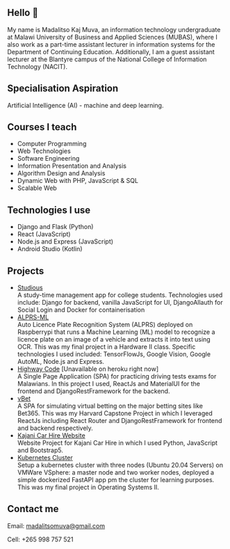 ## Hello 👋

<!--
**v2-kaj/v2-kaj** is a ✨ _special_ ✨ repository because its `README.md` (this file) appears on your GitHub profile.

Here are some ideas to get you started:

- 🔭 I’m currently working on ...
- 🌱 I’m currently learning ...
- 👯 I’m looking to collaborate on ...
- 🤔 I’m looking for help with ...
- 💬 Ask me about ...
- 📫 How to reach me: ...
- 😄 Pronouns: ...
- ⚡ Fun fact: ...
-->
My name is Madalitso Kaj Muva, an information technology undergraduate at Malawi University of Business and Applied Sciences (MUBAS), where I also work as a part-time assistant lecturer in information systems for the Department of Continuing Education. Additionally, I am a guest assistant lecturer at the Blantyre campus of the National College of Information Technology (NACIT).

## Specialisation Aspiration
Artificial Intelligence (AI) - machine and deep learning. 

## Courses I teach
- Computer Programming
- Web Technologies
- Software Engineering
- Information Presentation and Analysis
- Algorithm Design and Analysis
- Dynamic Web with PHP, JavaScript & SQL
- Scalable Web

## Technologies I use
- Django and Flask (Python)
- React (JavaScript)
- Node.js and Express (JavaScript)
- Android Studio (Kotlin)

## Projects
- [Studious](https://studious-io-on-docker.herokuapp.com/) <br>
A study-time management app for college students. Technologies used include: Django for backend, vanilla JavaScript for UI, DjangoAllauth for Social Login and Docker for containerisation <br>
- [ALPRS-ML](http://localhost/app/html/)<br>
Auto Licence Plate Recognition System (ALPRS) deployed on Raspberrypi that runs a Machine Learning (ML) model to recognize a licence plate on an image of a vehicle and extracts it into text using OCR. This was my final project in a Hardware II class. Specific technologies I used included: TensorFlowJs, Google Vision, Google AutoML, Node.js and Express. <br> 
- [Highway Code](https://highwaycode.herokuapp.com/) [Unavailable on heroku right now] <br>
A Single Page Application (SPA) for practicing driving tests exams for Malawians. In this project I used, ReactJs and MaterialUI for the frontend and DjangoRestFramework for the backend.
- [vBet](https://youtu.be/LQJeUnLR6Hc) <br>
A SPA for simulating virtual betting on the major betting sites like Bet365. This was my Harvard Capstone Project in which I leveraged ReactJs including React Router and DjangoRestFramework for frontend and backend respectively.
- [Kajani Car Hire Website](https://v2kaj.pythonanywhere.com/) <br>
Website Project for Kajani Car Hire in which I used Python, JavaScript and Bootstrap5.
- [Kubernetes Cluster]() <br>
Setup a kubernetes cluster with three nodes (Ubuntu 20.04 Servers) on VMWare VSphere: a master node and two worker nodes, deployed a simple dockerized FastAPI app pm the cluster for learning purposes. This was my final project in Operating Systems II. 

## Contact me
Email: madalitsomuva@gmail.com<br>

Cell: +265 998 757 521
